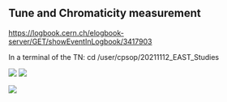 ## Tune and Chromaticity measurement

https://logbook.cern.ch/elogbook-server/GET/showEventInLogbook/3417903

In a terminal of the TN: cd /user/cpsop/20211112_EAST_Studies

![](https://codimd.web.cern.ch/uploads/upload_9e8869117aeb32e8ceec3db498d14ce9.png)
![](https://codimd.web.cern.ch/uploads/upload_64a3727c6f32a58796f41e7102d96161.png)

![](https://codimd.web.cern.ch/uploads/upload_00c9c0dc68243dfdee9503d72adde17b.png)
